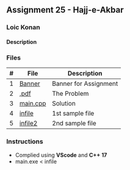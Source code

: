 ## Assignment 25 - Hajj-e-Akbar

### Loic Konan

#### Description

### Files

|   #   | File                 | Description           |
| :---: | -------------------- | --------------------- |
|   1   | [Banner](Banner)     | Banner for Assignment |
|   2   | [.pdf](.pdf)         | The Problem           |
|   3   | [main.cpp](main.cpp) | Solution              |
|   4   | [infile](infile)     | 1st sample file       |
|   5   | [infile2](infile2)   | 2nd sample file       |

### Instructions

- Complied using **VScode** and **C++ 17**
- main.exe < infile
